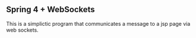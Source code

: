 ## Spring 4 + WebSockets

This is a simplictic program that communicates a message to a jsp page via web sockets.